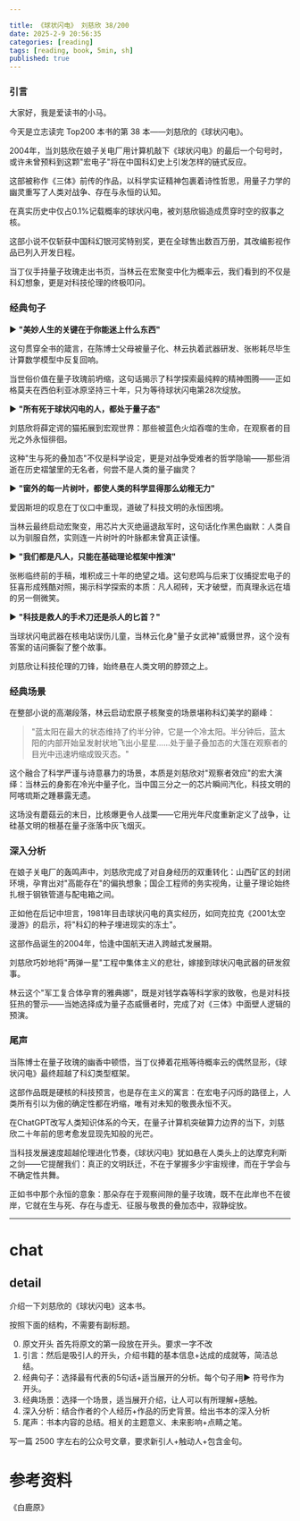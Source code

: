 ```yaml
---

title: 《球状闪电》 刘慈欣 38/200
date: 2025-2-9 20:56:35 
categories: [reading]
tags: [reading, book, 5min, sh]
published: true
---
```



### 引言  


大家好，我是爱读书的小马。

今天是立志读完 Top200 本书的第 38 本——刘慈欣的《球状闪电》。

2004年，当刘慈欣在娘子关电厂用计算机敲下《球状闪电》的最后一个句号时，或许未曾预料到这颗"宏电子"将在中国科幻史上引发怎样的链式反应。

这部被称作《三体》前传的作品，以科学实证精神包裹着诗性哲思，用量子力学的幽灵重写了人类对战争、存在与永恒的认知。

在真实历史中仅占0.1%记载概率的球状闪电，被刘慈欣锻造成贯穿时空的叙事之核。

这部小说不仅斩获中国科幻银河奖特别奖，更在全球售出数百万册，其改编影视作品已列入开发日程。

当丁仪手持量子玫瑰走出书页，当林云在宏聚变中化为概率云，我们看到的不仅是科幻想象，更是对科技伦理的终极叩问。

### 经典句子

▶ **"美妙人生的关键在于你能迷上什么东西"**  

这句贯穿全书的箴言，在陈博士父母被量子化、林云执着武器研发、张彬耗尽毕生计算数学模型中反复回响。

当世俗价值在量子玫瑰前坍缩，这句话揭示了科学探索最纯粹的精神图腾——正如格莫夫在西伯利亚冰原坚持三十年，只为等待球状闪电第28次绽放。

▶ **"所有死于球状闪电的人，都处于量子态"**  

刘慈欣将薛定谔的猫拓展到宏观世界：那些被蓝色火焰吞噬的生命，在观察者的目光之外永恒徘徊。

这种"生与死的叠加态"不仅是科学设定，更是对战争受难者的哲学隐喻——那些消逝在历史褶皱里的无名者，何尝不是人类的量子幽灵？

▶ **"窗外的每一片树叶，都使人类的科学显得那么幼稚无力"**  

爱因斯坦的叹息在丁仪口中重现，道破了科技文明的永恒困境。

当林云最终启动宏聚变，用芯片大灭绝逼退敌军时，这句话化作黑色幽默：人类自以为驯服自然，实则连一片树叶的叶脉都未曾真正读懂。

▶ **"我们都是凡人，只能在基础理论框架中推演"**  

张彬临终前的手稿，堆积成三十年的绝望之墙。这句悲鸣与后来丁仪捕捉宏电子的狂喜形成残酷对照，揭示科学探索的本质：凡人砌砖，天才破壁，而真理永远在墙的另一侧微笑。

▶ **"科技是救人的手术刀还是杀人的匕首？"**  

当球状闪电武器在核电站误伤儿童，当林云化身"量子女武神"威慑世界，这个没有答案的诘问撕裂了整个故事。

刘慈欣让科技伦理的刀锋，始终悬在人类文明的脖颈之上。

### 经典场景

在整部小说的高潮段落，林云启动宏原子核聚变的场景堪称科幻美学的巅峰：

> "蓝太阳在最大的状态维持了约半分钟，它是一个冷太阳。半分钟后，蓝太阳的内部开始呈发射状地飞出小星星......处于量子叠加态的大篷在观察者的目光中迅速坍缩成毁灭态。"

这个融合了科学严谨与诗意暴力的场景，本质是刘慈欣对"观察者效应"的宏大演绎：当林云的身影在冷光中量子化，当中国三分之一的芯片瞬间汽化，科技文明的阿喀琉斯之踵暴露无遗。

这场没有蘑菇云的末日，比核爆更令人战栗——它用光年尺度重新定义了战争，让硅基文明的根基在量子涨落中灰飞烟灭。

### 深入分析

在娘子关电厂的轰鸣声中，刘慈欣完成了对自身经历的双重转化：山西矿区的封闭环境，孕育出对"高能存在"的偏执想象；国企工程师的务实视角，让量子理论始终扎根于钢铁管道与配电箱之间。

正如他在后记中坦言，1981年目击球状闪电的真实经历，如同克拉克《2001太空漫游》的启示，将"科幻的种子埋进现实的冻土"。

这部作品诞生的2004年，恰逢中国航天进入跨越式发展期。

刘慈欣巧妙地将"两弹一星"工程中集体主义的悲壮，嫁接到球状闪电武器的研发叙事。

林云这个"军工复合体孕育的雅典娜"，既是对钱学森等科学家的致敬，也是对科技狂热的警示——当她选择成为量子态威慑者时，完成了对《三体》中面壁人逻辑的预演。

### 尾声

当陈博士在量子玫瑰的幽香中顿悟，当丁仪捧着花瓶等待概率云的偶然显形，《球状闪电》最终超越了科幻类型框架。

这部作品既是硬核的科技预言，也是存在主义的寓言：在宏电子闪烁的路径上，人类所有引以为傲的确定性都在坍缩，唯有对未知的敬畏永恒不灭。

在ChatGPT改写人类知识体系的今天，在量子计算机突破算力边界的当下，刘慈欣二十年前的思考愈发显现先知般的光芒。

当科技发展速度超越伦理进化节奏，《球状闪电》犹如悬在人类头上的达摩克利斯之剑——它提醒我们：真正的文明跃迁，不在于掌握多少宇宙规律，而在于学会与不确定性共舞。

正如书中那个永恒的意象：那朵存在于观察间隙的量子玫瑰，既不在此岸也不在彼岸，它就在生与死、存在与虚无、征服与敬畏的叠加态中，寂静绽放。


------------------------------------------------------------------------

# chat

## detail

介绍一下刘慈欣的《球状闪电》这本书。

按照下面的结构，不需要有副标题。

0. 原文开头 首先将原文的第一段放在开头。要求一字不改
1. 引言：然后是吸引人的开头，介绍书籍的基本信息+达成的成就等，简洁总结。
2. 经典句子：选择最有代表的5句话+适当展开的分析。每个句子用▶ 符号作为开头。
3. 经典场景：选择一个场景，适当展开介绍，让人可以有所理解+感触。
4. 深入分析：结合作者的个人经历+作品的历史背景。给出书本的深入分析
5. 尾声：书本内容的总结。相关的主题意义、未来影响+点睛之笔。

写一篇 2500 字左右的公众号文章，要求新引人+触动人+包含金句。


# 参考资料

 《白鹿原》

